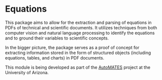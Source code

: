 Equations
=========

This package aims to allow for the extraction and parsing of equations in PDFs
of technical and scientific documents. It utilizes techniques from both computer
vision and natural language processing to identify the equations and to ground
their variables to scientific concepts.

In the bigger picture, the package serves as a proof of concept for extracting
information stored in the form of structured objects (including equations,
tables, and charts) in PDF documents.

This module is being developed as part of the
[AutoMATES](https://ml4ai.github.io/automates/) project at the University of
Arizona.
